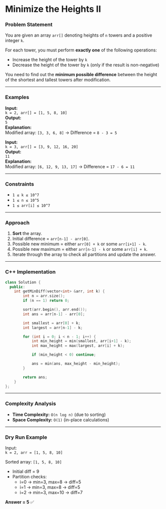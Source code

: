 # Minimize the Heights II

### Problem Statement
You are given an array `arr[]` denoting heights of `n` towers and a positive integer `k`.

For each tower, you must perform **exactly one** of the following operations:
- Increase the height of the tower by `k`
- Decrease the height of the tower by `k` (only if the result is non-negative)

You need to find out the **minimum possible difference** between the height of the shortest and tallest towers after modification.

---

### Examples

**Input:**  
`k = 2, arr[] = [1, 5, 8, 10]`  
**Output:**  
`5`  
**Explanation:**  
Modified array: `[3, 3, 6, 8]` → Difference = `8 - 3 = 5`

**Input:**  
`k = 3, arr[] = [3, 9, 12, 16, 20]`  
**Output:**  
`11`  
**Explanation:**  
Modified array: `[6, 12, 9, 13, 17]` → Difference = `17 - 6 = 11`

---

### Constraints
- `1 ≤ k ≤ 10^7`
- `1 ≤ n ≤ 10^5`
- `1 ≤ arr[i] ≤ 10^7`

---

### Approach
1. **Sort** the array.
2. Initial difference = `arr[n-1] - arr[0]`.
3. Possible new minimum = either `arr[0] + k` or some `arr[i+1] - k`.
4. Possible new maximum = either `arr[n-1] - k` or some `arr[i] + k`.
5. Iterate through the array to check all partitions and update the answer.

---

### C++ Implementation
```cpp
class Solution {
  public:
    int getMinDiff(vector<int> &arr, int k) {
        int n = arr.size();
        if (n == 1) return 0;

        sort(arr.begin(), arr.end());
        int ans = arr[n-1] - arr[0];

        int smallest = arr[0] + k;
        int largest = arr[n-1] - k;

        for (int i = 0; i < n - 1; i++) {
            int min_height = min(smallest, arr[i+1] - k);
            int max_height = max(largest, arr[i] + k);

            if (min_height < 0) continue;

            ans = min(ans, max_height - min_height);
        }

        return ans;
    }
};
```

---

### Complexity Analysis
- **Time Complexity:** `O(n log n)` (due to sorting)
- **Space Complexity:** `O(1)` (in-place calculations)

---

### Dry Run Example
Input:  
`k = 2, arr = [1, 5, 8, 10]`

Sorted array: `[1, 5, 8, 10]`
- Initial diff = 9
- Partition checks:
  - i=0 → min=3, max=8 → diff=5
  - i=1 → min=3, max=8 → diff=5
  - i=2 → min=3, max=10 → diff=7

**Answer = 5** ✅
